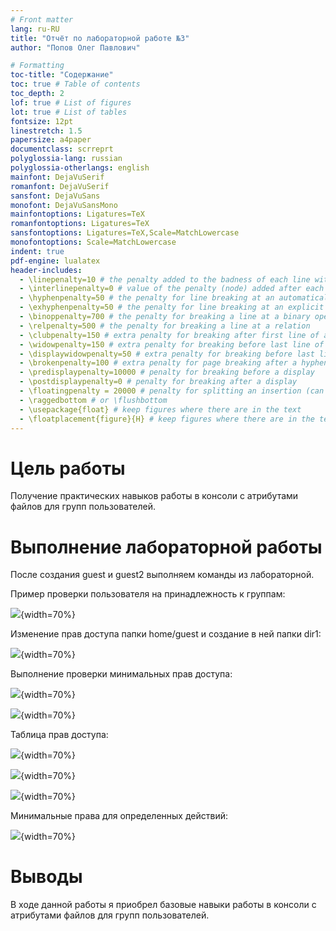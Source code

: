 ```yaml
---
# Front matter
lang: ru-RU
title: "Отчёт по лабораторной работе №3"
author: "Попов Олег Павлович"

# Formatting
toc-title: "Содержание"
toc: true # Table of contents
toc_depth: 2
lof: true # List of figures
lot: true # List of tables
fontsize: 12pt
linestretch: 1.5
papersize: a4paper
documentclass: scrreprt
polyglossia-lang: russian
polyglossia-otherlangs: english
mainfont: DejaVuSerif
romanfont: DejaVuSerif
sansfont: DejaVuSans
monofont: DejaVuSansMono
mainfontoptions: Ligatures=TeX
romanfontoptions: Ligatures=TeX
sansfontoptions: Ligatures=TeX,Scale=MatchLowercase
monofontoptions: Scale=MatchLowercase
indent: true
pdf-engine: lualatex
header-includes:
  - \linepenalty=10 # the penalty added to the badness of each line within a paragraph (no associated penalty node) Increasing the value makes tex try to have fewer lines in the paragraph.
  - \interlinepenalty=0 # value of the penalty (node) added after each line of a paragraph.
  - \hyphenpenalty=50 # the penalty for line breaking at an automatically inserted hyphen
  - \exhyphenpenalty=50 # the penalty for line breaking at an explicit hyphen
  - \binoppenalty=700 # the penalty for breaking a line at a binary operator
  - \relpenalty=500 # the penalty for breaking a line at a relation
  - \clubpenalty=150 # extra penalty for breaking after first line of a paragraph
  - \widowpenalty=150 # extra penalty for breaking before last line of a paragraph
  - \displaywidowpenalty=50 # extra penalty for breaking before last line before a display math
  - \brokenpenalty=100 # extra penalty for page breaking after a hyphenated line
  - \predisplaypenalty=10000 # penalty for breaking before a display
  - \postdisplaypenalty=0 # penalty for breaking after a display
  - \floatingpenalty = 20000 # penalty for splitting an insertion (can only be split footnote in standard LaTeX)
  - \raggedbottom # or \flushbottom
  - \usepackage{float} # keep figures where there are in the text
  - \floatplacement{figure}{H} # keep figures where there are in the text
---
```


# Цель работы

Получение практических навыков работы в консоли с атрибутами файлов для
групп пользователей.

# Выполнение лабораторной работы

После создания guest и guest2 выполняем команды из лабораторной.

Пример проверки пользователя на принадлежность к группам:

![](image/Screenshot_1.png){width=70%}

Изменение прав доступа папки home/guest и создание в ней папки dir1:

![](image/Screenshot_4.png){width=70%}

Выполнение проверки минимальных прав доступа:

![](image/Screenshot_2.png){width=70%}

![](image/Screenshot_3.png){width=70%}

Таблица прав доступа:

![](image/Screenshot_5.png){width=70%}

![](image/Screenshot_6.png){width=70%}

![](image/Screenshot_7.png){width=70%}

Минимальные права для определенных действий:

![](image/Screenshot_8.png){width=70%}

# Выводы

В ходе данной работы я приобрел базовые навыки работы в консоли с атрибутами
файлов для групп пользователей.
